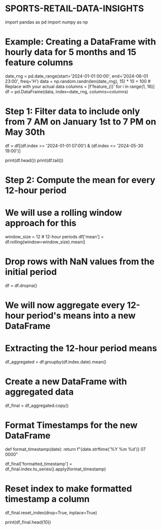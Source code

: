 # SPORTS-RETAIL-DATA-INSIGHTS

import pandas as pd
import numpy as np

# Example: Creating a DataFrame with hourly data for 5 months and 15 feature columns
date_rng = pd.date_range(start='2024-01-01 00:00', end='2024-06-01 23:00', freq='H')
data = np.random.randn(len(date_rng), 15) * 10 + 100  # Replace with your actual data
columns = [f'feature_{i}' for i in range(1, 16)]
df = pd.DataFrame(data, index=date_rng, columns=columns)

# Step 1: Filter data to include only from 7 AM on January 1st to 7 PM on May 30th
df = df[(df.index >= '2024-01-01 07:00') & (df.index <= '2024-05-30 19:00')]

print(df.head())
print(df.tail())

# Step 2: Compute the mean for every 12-hour period
# We will use a rolling window approach for this
window_size = 12  # 12-hour periods
df['mean'] = df.rolling(window=window_size).mean()

# Drop rows with NaN values from the initial period
df = df.dropna()

# We will now aggregate every 12-hour period's means into a new DataFrame
# Extracting the 12-hour period means
df_aggregated = df.groupby(df.index.date).mean()

# Create a new DataFrame with aggregated data
df_final = df_aggregated.copy()

# Format Timestamps for the new DataFrame
def format_timestamp(date):
    return f"{date.strftime('%Y %m %d')} 07 0000"

df_final['formatted_timestamp'] = df_final.index.to_series().apply(format_timestamp)

# Reset index to make formatted timestamp a column
df_final.reset_index(drop=True, inplace=True)

print(df_final.head(10))
